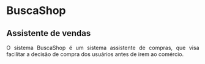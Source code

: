 # BuscaShop 
## Assistente de vendas
<p align="justify" > O sistema BuscaShop é um sistema assistente de compras, que visa facilitar
a decisão de compra dos usuários antes de irem ao comércio. </p>

